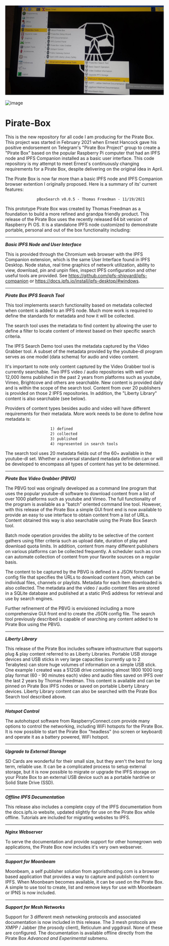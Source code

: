 ![image](https://github.com/ThomasFreedman/Pirate-Box/blob/main/pboxMenus0.0.6.jpg?raw=true)

![image](https://user-images.githubusercontent.com/11077042/122314061-12985700-cedd-11eb-8c9a-106e3e8a39ac.png)


# Pirate-Box
This is the new repository for all code I am producing for the Pirate Box. This project was started in February 2021 when Ernest Hancock gave his positive endorsement on Telegram's "Pirate Box Project" group to create a "Pirate Box" based on the popular Raspberry Pi computer that had an IPFS node and IPFS Companion installed as a basic user interface. This code repository is my attempt to meet Ernest's continuously changing requirements for a Pirate Box, despite delivering on the original idea in April.

The Pirate Box is now far more than a basic IPFS node and IPFS Companion browser extention I originally proposed. Here is a summary of its' current features: 

                  pBoxSearch v0.0.5 - Thomas Freedman - 11/19/2021

This prototype Pirate Box was created by Thomas Freedman as a foundation to build a more refined and grandpa friendly product. This release of the Pirate Box uses the recently released 64 bit version of Raspberry Pi OS. It is a standalone IPFS node customized to demonstrate portable, personal and out of the box functionality including:

--------------------------------------------------
***Basic IPFS Node and User Interface***

This is provided through the Chromium web browser with the IPFS Companion extension, which is the same User Interface found in IPFS Desktop. Node status, real time graphics of network utilization, ability to view, download, pin and unpin files, inspect IPFS configuration and other useful tools are provided. See  https://github.com/ipfs-shipyard/ipfs-companion or  https://docs.ipfs.io/install/ipfs-desktop/#windows.  

----------------------------------------
***Pirate Box IPFS Search Tool***

This tool implements search functionality based on metadata collected when content is added to an IPFS node. Much more work is required to define the standards for metadata and how it will be collected. 

The search tool uses the metadata to find content by allowing the user to define a filter to locate content of interest based on their specific search criteria.

The IPFS Search Demo tool uses the metadata captured by the Video Grabber tool. A subset of the metadata provided by the youtube-dl program serves as one model (data schema) for audio and video content. 

It's important to note only content captured by the Video Grabber tool is currently searchable. Two IPFS video / audio repositories with well over 12,000 items published in the past 2 years from platforms such as youtube, Vimeo, Brightcove and others are searchable. New content is provided daily and is within the scope of the search tool. Content from over 20 publishers is provided on those 2 IPFS repositories. In addition, the "Liberty Library" content is also searchable (see below).

Providers of content types besides audio and video will have different requirements for their metadata. More work needs to be done to define how metadata is:

                        1) defined
                        2) collected
                        3) published
                        4) represented in search tools

The search tool uses 20 metadata fields out of the 60+ available in the youtube-dl set. Whether a universal standard metadata definition can or will be developed to encompass all types of content has yet to be determined. 

----------------------------------------------
***Pirate Box Video Grabber (PBVG)***

The PBVG tool was originally developed as a command line program that uses the popular youtube-dl software to download content from a list of over 1000 platforms such as youtube and Vimeo. The full functionality of the program is available as a  "batch" oriented command line tool. However, with this release of the Pirate Box a simple GUI front end is now available to provide an easy to use interface to obtain content from a list of URLs. Content obtained this way is also searchable using the Pirate Box Search tool.

Batch mode operation provides the ability to be selective of the content gathers using filter criteria such as upload date, duration of play and download quota limits. In addition, content from many different publishers on various platforms can be collected frequently. A scheduler such as cron can automate collection of content from your favorite sources on a regular basis.

The content to be captured by the PBVG is defined in a JSON formated config file that specifies the URLs to download content from, which can be individual files, channels or playlists. Metadata for each item downloaded is also collected. The metadata and the video / audio content files are stored in a SQLite database and published at a static IPnS address for retrieval and use by search engines.

Further refinement of the PBVG is envisioned including a more comprehensive GUI front end to create the JSON config file. The search tool previously described is capable of searching any content added to te Pirate Box using the PBVG.

--------------------
***Liberty Library***

This release of the Pirate Box includes software infrastructure that supports plug & play content referred to as Liberty Libraries. Portable USB storage devices and USB sticks in very large capacities (currently up to 2 Terabytes) can store huge volumes of information on a  simple USB stick. One example I created was a 512GB drive containing almost 1800 1000 long play format (60 - 90 minutes each) video and audio files saved on IPFS over the last 2 years by Thomas Freedman. This content is available and can be pinned on Pirate Box IPFS nodes or saved on portable Liberty Library devices. Liberty Library content can also be searched with the Pirate Box Search tool described above.

----------------------
***Hotspot Control***

The autohotspot software from RaspberryConnect.com provide many options to control the networking, including WiFi hotspots for the Pirate Box. It is now possible to start the Pirate Box "headless" (no screen or keyboard) and operate it as a battery powered, WiFi hotspot.

----------------------------------------
***Upgrade to External Storage***

SD Cards are wonderful for their small size, but they aren't the best for long term, reliable use. It can be a complicated process to setup external storage, but it is now possible to migrate or upgrade the IPFS storage on your Pirate Box to an external USB device such as a portable hardrive or Solid State Drive (SSD).

---------------------------------------
***Offline IPFS Documentation***

This release also includes a complete copy of the IPFS documentation from the docs.ipfs.io website, updated slightly for use on the Pirate Box while offline. Tutorials are included for migrating websites to IPFS. 

------------------------
***Nginx Webserver***

To serve the documentation and provide support for other homegrown web applications, the Pirate Box now includes it's very own webserver. 

---------------------------------
***Support for Moonbeam***

Moonbeam, a self publisher solution from agoristhosting.com is a browser based application that provides a way to capture and publish content to IPFS. When Moonbeam becomes available, it can be used on the Pirate Box. A simple to use tool to create, list and remove keys for use with Moonbeam or IPNS is now included.

-------------------------------------
***Support for Mesh Networks***

Support for 3 different mesh netwoking protocols and associated documentation is now included in this release. The 3 mesh protocols are XMPP / Jabber (the prosody client), Reticulum and yggdrasil. None of these are configured. The documentation is available offline directly from the Pirate Box *Advanced and Experimental* submenu.


